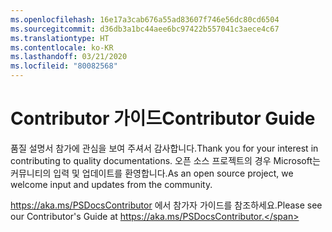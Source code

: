 ```yaml
---
ms.openlocfilehash: 16e17a3cab676a55ad83607f746e56dc80cd6504
ms.sourcegitcommit: d36db3a1bc44aee6bc97422b557041c3aece4c67
ms.translationtype: HT
ms.contentlocale: ko-KR
ms.lasthandoff: 03/21/2020
ms.locfileid: "80082568"
---
```

# <a name="contributor-guide"></a><span data-ttu-id="ca48d-101">Contributor 가이드</span><span class="sxs-lookup"><span data-stu-id="ca48d-101">Contributor Guide</span></span>

<span data-ttu-id="ca48d-102">품질 설명서 참가에 관심을 보여 주셔서 감사합니다.</span><span class="sxs-lookup"><span data-stu-id="ca48d-102">Thank you for your interest in contributing to quality documentations.</span></span>
<span data-ttu-id="ca48d-103">오픈 소스 프로젝트의 경우 Microsoft는 커뮤니티의 입력 및 업데이트를 환영합니다.</span><span class="sxs-lookup"><span data-stu-id="ca48d-103">As an open source project, we welcome input and updates from the community.</span></span>

<span data-ttu-id="ca48d-104">https://aka.ms/PSDocsContributor 에서 참가자 가이드를 참조하세요.</span><span class="sxs-lookup"><span data-stu-id="ca48d-104">Please see our Contributor's Guide at https://aka.ms/PSDocsContributor.</span></span>

